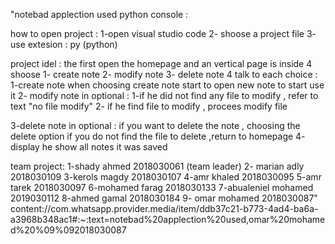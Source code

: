 "notebad applection used python console :

how to open project :
1-open visual studio code
2- shoose a project file
3- use extesion : py (python)

project idel :
the first open the homepage and an vertical page is inside 4 shoose
1- create note
2- modify note
3- delete note
4
talk to each choice :
1-create note
when choosing create note start to open new note to start use it
2- modify note
in optional :
1-if he did not find any file to modify , refer to text "no file modify"
2- if he find file to modify , procees modify file

3-delete note
in optional :
if you want to delete the note , choosing the delete option
if you do not find the file to  delete ,return to homepage
4- display
he show all notes it was saved




team project:
1-shady ahmed 2018030061 (team leader)
2- marian adly 2018030109
3-kerols magdy 2018030107
4-amr khaled    2018030095
5-amr tarek 2018030097
6-mohamed farag 2018030133
7-abualeniel mohamed 2019030112
8-ahmed gamal 2018030184
9- omar mohamed 2018030087"
content://com.whatsapp.provider.media/item/ddb37c21-b773-4ad4-ba6a-a3968b348ac1#:~:text=notebad%20applection%20used,omar%20mohamed%20%09%092018030087
